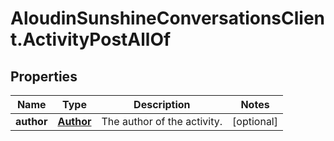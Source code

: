 # AloudinSunshineConversationsClient.ActivityPostAllOf

## Properties

Name | Type | Description | Notes
------------ | ------------- | ------------- | -------------
**author** | [**Author**](Author.md) | The author of the activity. | [optional] 


